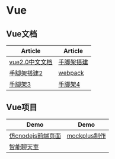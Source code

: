 # Vue

## Vue文档
| Article | Article |
| --------- | --------- |
|[vue2.0中文文档](https://cn.vuejs.org/v2/guide/) |[手脚架搭建](http://dapengtalk.blog.51cto.com/11549574/1879088)|
|[手脚架搭建2](https://segmentfault.com/a/1190000006190814?utm_source=weekly&utm_medium=email&utm_campaign=email_weekly#articleHeader12)| [webpack](https://vuejs-templates.github.io/webpack/) |
|[手脚架3](http://blog.csdn.net/fungleo/article/details/53199436)|[手脚架4](http://blog.csdn.net/ansu2009/article/details/53321044)|
## Vue项目
| Demo | Demo |
| --------- | --------- |
|[仿cnodejs前端页面](https://juejin.im/entry/57505f26207703006c5d2f50/detail) | [mockplus制作](https://segmentfault.com/a/1190000006747096) |
|[智能聊天室](https://juejin.im/post/5913047eac502e0065646ead) | |
